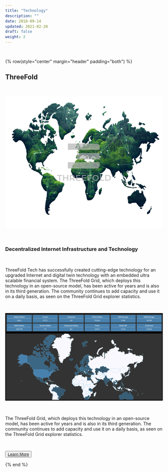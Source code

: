 ```yaml
---
title: "Technology"
description: ""
date: 2018-09-14
updated: 2021-02-20
draft: false
weight: 2
---
```


<div class="container mx-auto">

<br>

<!-- section 1 (co-found) -->

{% row(style="center" margin="header" padding="both") %}

## ThreeFold

<br>

![Image](img/tfff.png#medium#mx-auto)

<br>

### Decentralized Internet Infrastructure and Technology


<br>

<p>
ThreeFold Tech has successfully created cutting-edge technology for an upgraded Internet and digital twin technology with an embedded ultra scalable financial system. The ThreeFold Grid, which deploys this technology in an open-source model, has been active for years and is also in its third generation. The community continues to add capacity and use it on a daily basis, as seen on the ThreeFold Grid explorer statistics.
</p>

<br>

![image](img/gridstat.png#xl#mx-auto)

<br>

<p>
The ThreeFold Grid, which deploys this technology in an open-source model, has been active for years and is also in its third generation. The community continues to add capacity and use it on a daily basis, as seen on the ThreeFold Grid explorer statistics.
</p>

<br>

<button>[Learn More](/home/tools/)</button>

{% end %}

</div>


